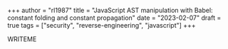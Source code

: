 +++
author = "rl1987"
title = "JavaScript AST manipulation with Babel: constant folding and constant propagation"
date = "2023-02-07"
draft = true
tags = ["security", "reverse-engineering", "javascript"]
+++

WRITEME
